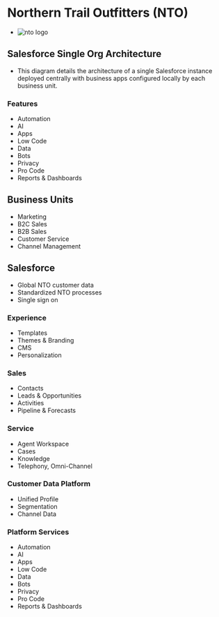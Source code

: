 # Northern Trail Outfitters (NTO)
- ![nto logo](img/nto-logo.png)

## Salesforce Single Org Architecture

- This diagram details the architecture of a single Salesforce instance deployed centrally with business apps configured locally by each business unit.

### Features
- Automation
- AI
- Apps
- Low Code
- Data
- Bots
- Privacy
- Pro Code
- Reports & Dashboards


## Business Units
- Marketing
- B2C Sales
- B2B Sales
- Customer Service
- Channel Management



## Salesforce
- Global NTO customer data
- Standardized NTO processes
- Single sign on

### Experience
- Templates
- Themes & Branding
- CMS
- Personalization

### Sales
- Contacts
- Leads & Opportunities
- Activities
- Pipeline & Forecasts

### Service
- Agent Workspace
- Cases
- Knowledge
- Telephony, Omni-Channel

### Customer Data Platform
- Unified Profile
- Segmentation
- Channel Data

### Platform Services
- Automation
- AI
- Apps
- Low Code
- Data
- Bots
- Privacy
- Pro Code
- Reports & Dashboards


